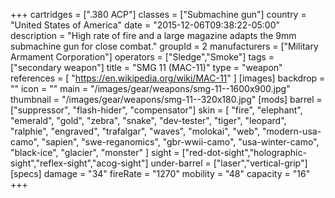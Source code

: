 +++
cartridges = [".380 ACP"]
classes = ["Submachine gun"]
country = "United States of America"
date = "2015-12-06T09:38:22-05:00"
description = "High rate of fire and a large magazine adapts the 9mm submachine gun for close combat."
groupId = 2
manufacturers = ["Military Armament Corporation"]
operators = ["Sledge","Smoke"]
tags = ["secondary weapon"]
title = "SMG 11 (MAC-11)"
type = "weapon"
references = [
  "https://en.wikipedia.org/wiki/MAC-11"
]
[images]
  backdrop = ""
  icon = ""
  main = "/images/gear/weapons/smg-11--1600x900.jpg"
  thumbnail = "/images/gear/weapons/smg-11--320x180.jpg"
[mods]
  barrel = ["suppressor", "flash-hider", "compensator"]
  skin = [
    "fire",
    "elephant",
    "emerald",
    "gold",
    "zebra",
    "snake",
    "dev-tester",
    "tiger",
    "leopard",
    "ralphie",
    "engraved",
    "trafalgar",
    "waves",
    "molokai",
    "web",
    "modern-usa-camo",
    "sapien",
    "swe-reganomics",
    "gbr-wwii-camo",
    "usa-winter-camo",
    "black-ice",
    "glacier",
    "monster"
  ]
  sight = ["red-dot-sight","holographic-sight","reflex-sight","acog-sight"]
  under-barrel = ["laser","vertical-grip"]
[specs]
  damage = "34"
  fireRate = "1270"
  mobility = "48"
  capacity = "16"
+++
